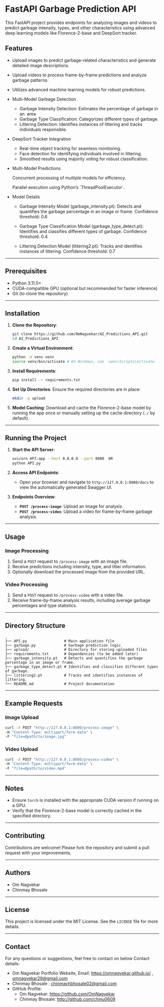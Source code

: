# FastAPI Garbage Prediction API

This FastAPI project provides endpoints for analyzing images and videos to predict garbage intensity, types, and other characteristics using advanced deep learning models like Florence-2-base and DeepSort tracker.

## Features

- Upload images to predict garbage-related characteristics and generate detailed image descriptions.
- Upload videos to process frame-by-frame predictions and analyze garbage patterns.
- Utilizes advanced machine learning models for robust predictions.
- Multi-Model Garbage Detection
  - Garbage Intensity Detection: Estimates the percentage of garbage in an  area
  * Garbage Type Classification: Categorizes different types of garbage.
  - Littering Detection: Identifies instances of littering and tracks individuals responsible.
- DeepSort Tracker Integration
  - &#x20;Real-time object tracking for seamless monitoring.
  - &#x20;Face detection for identifying individuals involved in littering.
  - &#x20;Smoothed results using majority voting for robust classification.
- Multi-Model Predictions

  &#x20;Concurrent processing of multiple models for efficiency.

  &#x20;Parallel execution using Python’s \`ThreadPoolExecutor\`.
- Model Details
  - Garbage Intensity Model (garbage\_intensity.pt): Detects and quantifies the garbage percentage in an image or frame.
    Confidence threshold: 0.6

  - Garbage Type Classification Model (garbage\_type\_detect.pt): Identifies and classifies different types of garbage.
    Confidence threshold: 0.4

  - Littering Detection Model (littering2.pt): Tracks and identifies instances of littering. Confidence threshold: 0.7

---

## Prerequisites

- Python 3.11.0+
- CUDA-compatible GPU (optional but recommended for faster inference)
- Git (to clone the repository)

---

## Installation

1. **Clone the Repository**:

   ```bash
   git clone https://github.com/OmNagvekar/AI_Predictions_API.git
   cd AI_Predictions_API
   ```

2. **Create a Virtual Environment**:

   ```bash
   python -m venv venv
   source venv/bin/activate # On Windows, use `venv\Scripts\activate`
   ```

3. **Install Requirements**:


   ```bash
   pip install -r requirements.txt
   ```

4. **Set Up Directories**:
   Ensure the required directories are in place:

   ```bash
   mkdir -p upload
   ```

5. **Model Caching**:
   Download and cache the Florence-2-base model by running the app once or manually setting up the cache directory (`./` by default).

---

## Running the Project

1. **Start the API Server**:

   ```bash
   uvicorn API:app --host 0.0.0.0 --port 8000  OR
   python API.py
   ```

2. **Access API Endpoints**:

   - Open your browser and navigate to `http://127.0.0.1:8000/docs` to view the automatically generated Swagger UI.

3. **Endpoints Overview**:

   - **`POST /process-image`**: Upload an image for analysis.
   - **`POST /process-video`**: Upload a video for frame-by-frame garbage analysis.

---

## Usage

### Image Processing

1. Send a `POST` request to `/process-image` with an image file.
2. Receive predictions including intensity, type, and litter information.
3. Optionally download the processed image from the provided URL.

### Video Processing

1. Send a `POST` request to `/process-video` with a video file.
2. Receive frame-by-frame analysis results, including average garbage percentages and type statistics.

---

## Directory Structure

```plaintext
.
├── API.py                 # Main application file
├── garbage.py             # Garbage prediction logic
├── upload/                # Directory for storing uploaded files
├── requirements.txt       # Dependencies (to be added later)
├── garbage_intensity.pt   # Detects and quantifies the garbage percentage in an image or frame.
├── garbage_type_detect.pt # Identifies and classifies different types of garbage.
├── littering2.pt          # Tracks and identifies instances of littering.
└── README.md              # Project documentation
```

---

## Example Requests

### Image Upload
```bash
curl -X POST "http://127.0.0.1:8000/process-image" \
-H "Content-Type: multipart/form-data" \
-F "file=@path/to/image.jpg"
```

### Video Upload
```bash
curl -X POST "http://127.0.0.1:8000/process-video" \
-H "Content-Type: multipart/form-data" \
-F "file=@path/to/video.mp4"
```

---

## Notes

- Ensure `torch` is installed with the appropriate CUDA version if running on a GPU.
- Verify that the Florence-2-base model is correctly cached in the specified directory.

---

## Contributing

Contributions are welcome! Please fork the repository and submit a pull request with your improvements.

---

## Authors
- Om Nagvekar
- Chinmay Bhosale

---

## License

This project is licensed under the MIT License. See the `LICENSE` file for more details.


---

## Contact
For any questions or suggestions, feel free to contact on below Contact details:

- Om Nagvekar Portfolio Website, Email: https://omnagvekar.github.io/ , omnagvekar29@gmail.com
- Chinmay Bhosale : chinmayhbhosale02@gmail.com
- GitHub Profile:
   - Om Nagvekar: https://github.com/OmNagvekar
   - Chinmay Bhosale: http://github.com/chinu0609
